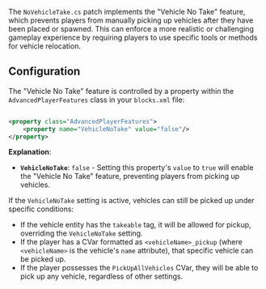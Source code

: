 The `NoVehicleTake.cs` patch implements the "Vehicle No Take" feature, which prevents players from manually picking up
vehicles after they have been placed or spawned. This can enforce a more realistic or challenging gameplay experience by
requiring players to use specific tools or methods for vehicle relocation.

## Configuration

The "Vehicle No Take" feature is controlled by a property within the `AdvancedPlayerFeatures` class in your `blocks.xml`
file:

```xml

<property class="AdvancedPlayerFeatures">
    <property name="VehicleNoTake" value="false"/>
</property>
```

**Explanation**:

* **`VehicleNoTake`**: `false` - Setting this property's `value` to `true` will enable the "Vehicle No Take" feature,
  preventing players from picking up vehicles.

If the `VehicleNoTake` setting is active, vehicles can still be picked up under specific conditions:

* If the vehicle entity has the `takeable` tag, it will be allowed for pickup, overriding the `VehicleNoTake` setting.
* If the player has a CVar formatted as `<vehicleName>_pickup` (where `<vehicleName>` is the vehicle's `name` attribute), that specific vehicle can be picked up.
* If the player possesses the `PickUpAllVehicles` CVar, they will be able to pick up any vehicle, regardless of other settings.